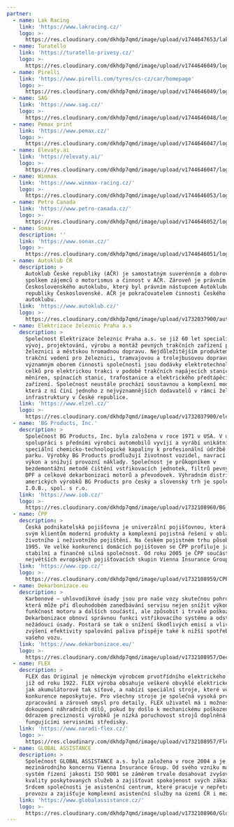 ```yaml
---
partner:
  - name: Lak Racing
    link: 'https://www.lakracing.cz/'
    logo: >-
      https://res.cloudinary.com/dkhdp7qmd/image/upload/v1744647653/lakRacing_tbhenq.svg
  - name: Turatello
    link: 'https://turatello-privesy.cz/'
    logo: >-
      https://res.cloudinary.com/dkhdp7qmd/image/upload/v1744646049/loga_LR21-13_w0dgxs.svg
  - name: Pirelli
    link: 'https://www.pirelli.com/tyres/cs-cz/car/homepage'
    logo: >-
      https://res.cloudinary.com/dkhdp7qmd/image/upload/v1744646049/loga_LR21-11_rqkwbq.svg
  - name: SAG
    link: 'https://www.sag.cz/'
    logo: >-
      https://res.cloudinary.com/dkhdp7qmd/image/upload/v1744646048/loga_LR21-10_tvmeli.svg
  - name: Pemax print
    link: 'https://www.pemax.cz/'
    logo: >-
      https://res.cloudinary.com/dkhdp7qmd/image/upload/v1744646047/loga_LR21-08_thauby.svg
  - name: Elevaty.ai
    link: 'https://elevaty.ai/'
    logo: >-
      https://res.cloudinary.com/dkhdp7qmd/image/upload/v1744646047/loga_LR21-07_gwppea.svg
  - name: Winmax
    link: 'https://www.winmax-racing.cz/'
    logo: >-
      https://res.cloudinary.com/dkhdp7qmd/image/upload/v1744646053/loga_LR21-20_nawgt5.svg
  - name: Petro Canada
    link: 'https://www.petro-canada.cz/'
    logo: >-
      https://res.cloudinary.com/dkhdp7qmd/image/upload/v1744646052/loga_LR21-18_eaf3in.svg
  - name: Sonax
    description: ''
    link: 'https://www.sonax.cz/'
    logo: >-
      https://res.cloudinary.com/dkhdp7qmd/image/upload/v1744646051/loga_LR21-17_bs8pm1.svg
  - name: Autoklub ČR
    description: >
      Autoklub České republiky (AČR) je samostatným suverénním a dobrovolným
      spolkem zájemců o motorismus a činnost v AČR. Zároveň je právním nástupcem
      Československého autoklubu, který byl právním nástupcem Autoklubu
      republiky Československé. AČR je pokračovatelem činnosti Českého
      autoklubu.
    link: 'https://www.autoklub.cz/'
    logo: >-
      https://res.cloudinary.com/dkhdp7qmd/image/upload/v1732037900/autoklub_lajwzh.jpg
  - name: Elektrizace železnic Praha a.s
    description: >
      Společnost Elektrizace železnic Praha a.s. se již 60 let specializuje na
      vývoj, projektování, výrobu a montáž pevných trakčních zařízení pro
      železnici a městskou hromadnou dopravu. Nejdůležitějším produktem jsou
      trakční vedení pro železnici, tramvajovou a trolejbusovou dopravu. Dalším
      významným oborem činnosti společnosti jsou dodávky elektrotechnologických
      celků pro elektrickou trakci v podobě trakčních napájecích stanic,
      měníren, spínacích stanic, trafostanice a elektrického předtápěcího
      zařízení. Společnost neustále prochází soustavnou a komplexní modernizací,
      která z ní činí jednoho z nejvýznamnějších dodavatelů v rámci železniční
      infrastruktury v České republice.
    link: 'https://www.elzel.cz/'
    logo: >-
      https://res.cloudinary.com/dkhdp7qmd/image/upload/v1732037900/elektrizaceZeleznic_acnfvb.jpg
  - name: 'BG Products, Inc.'
    description: >
      Společnost BG Products, Inc. byla založena v roce 1971 v USA. V úzké
      spolupráci s předními výrobci automobilů vyvíjí a vyrábí unikátní
      speciální chemicko-technologické kapaliny k profesionální údržbě vozového
      parku. Výrobky BG Products prodlužují životnost vozidel, navrací původní
      výkon a snižují provozní náklady. Společnost je průkopníkem v
      bezdemontážní metodě čištění vstřikovacích jednotek, filtrů pevných částic
      DPF a celkové dekarbonizaci motorů a převodovek. Výhradním distributorem
      amerických výrobků BG Products pro český a slovenský trh je společnost
      I.O.B., spol. s r.o.
    link: 'https://www.iob.cz/'
    logo: >-
      https://res.cloudinary.com/dkhdp7qmd/image/upload/v1732108960/BG_f2df0w.svg
  - name: ČPP
    description: >
      Česká podnikatelská pojišťovna je univerzální pojišťovnou, která nabízí
      svým klientům moderní produkty a komplexní pojistná řešení v oblasti
      životního i neživotního pojištění. Na českém pojistném trhu působí od roku
      1995. Ve velké konkurenci domácích pojišťoven se ČPP profiluje jako
      stabilní a finančně silná společnost. Od roku 2005 je ČPP součástí jedné z
      největších evropských pojišťovacích skupin Vienna Insurance Group.
    link: 'https://www.cpp.cz/'
    logo: >-
      https://res.cloudinary.com/dkhdp7qmd/image/upload/v1732108959/CPP_f5faex.svg
  - name: Dekarbonizace.eu
    description: >
      Karbonové – uhlovodíkové úsady jsou pro naše vozy skutečnou pohromou,
      která může při dlouhodobém zanedbávání servisu nejen snížit výkon a
      funkčnost motoru a dalších součástí, ale způsobit i trvalé poškození.
      Dekarbonizace obnoví správnou funkci vstřikovacího systému a odstraní
      nežádoucí úsady. Postará se tak o snížení škodlivých emisí a vlivem
      zvýšení efektivity spalování paliva přispěje také k nižší spotřebě paliva
      vašeho vozu.
    link: 'https://www.dekarbonizace.eu/'
    logo: >-
      https://res.cloudinary.com/dkhdp7qmd/image/upload/v1732108957/Decarbonizace_tw2uy2.svg
  - name: FLEX
    description: >
      FLEX das Original je německým výrobcem prvotřídního elektrického nářadí
      již od roku 1922. FLEX výroba obsahuje veškeré obvyklé elektrické nářadí,
      jak akumulátorové tak síťové, a nabízí speciální stroje, které většinou
      konkurence neposkytuje. Pro všechny stroje je společná vysoká preciznost
      zpracování a zároveň smysl pro detaily. FLEX uživatel má i možnost
      dokoupení náhradních dílů, pokud by došlo k mechanickému poškození stroje.
      Odrazem preciznosti výrobků je nízká poruchovost strojů doplněná skvěle
      fungujícími servisními středisky.
    link: 'https://www.naradi-flex.cz/'
    logo: >-
      https://res.cloudinary.com/dkhdp7qmd/image/upload/v1732108957/Flex_fchaul.svg
  - name: GLOBAL ASSISTANCE
    description: >
      Společnost GLOBAL ASSISTANCE a.s. byla založena v roce 2004 a je součástí
      mezinárodního koncernu Vienna Insurance Group. Od svého vzniku má zavedený
      systém řízení jakosti ISO 9001 se záměrem trvale dosahovat zvyšování
      kvality poskytovaných služeb a zajišťovat spokojenost svých zákazníků.
      Srdcem společnosti je asistenční centrum, které pracuje v nepřetržitém
      provozu a zajišťuje komplexní asistenční služby na území ČR i mezinárodně.
    link: 'https://www.globalassistance.cz/'
    logo: >-
      https://res.cloudinary.com/dkhdp7qmd/image/upload/v1732108960/GlobalAssistance_l6wcu3.svg
---
```


